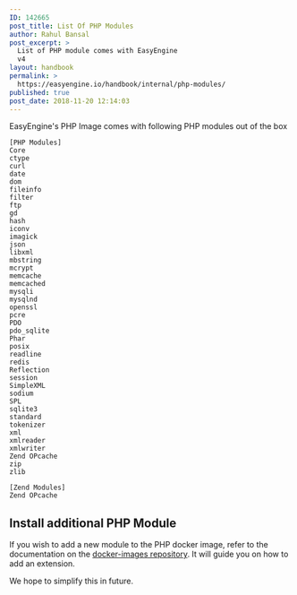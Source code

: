 ```yaml
---
ID: 142665
post_title: List Of PHP Modules
author: Rahul Bansal
post_excerpt: >
  List of PHP module comes with EasyEngine
  v4
layout: handbook
permalink: >
  https://easyengine.io/handbook/internal/php-modules/
published: true
post_date: 2018-11-20 12:14:03
---
```

<!-- wp:paragraph -->
<p>EasyEngine's PHP Image comes with following PHP modules out of the box</p>
<!-- /wp:paragraph -->

<!-- wp:code -->
<pre class="wp-block-code"><code>[PHP Modules]
Core
ctype
curl
date
dom
fileinfo
filter
ftp
gd
hash
iconv
imagick
json
libxml
mbstring
mcrypt
memcache
memcached
mysqli
mysqlnd
openssl
pcre
PDO
pdo_sqlite
Phar
posix
readline
redis
Reflection
session
SimpleXML
sodium
SPL
sqlite3
standard
tokenizer
xml
xmlreader
xmlwriter
Zend OPcache
zip
zlib

[Zend Modules]
Zend OPcache
</code></pre>
<!-- /wp:code -->

<!-- wp:heading -->
<h2>Install additional PHP Module</h2>
<!-- /wp:heading -->

<!-- wp:paragraph -->
<p>If you wish to add a new module to the PHP docker image, refer to the documentation on the&nbsp;<a href="https://github.com/docker-library/docs/blob/master/php/README.md#how-to-install-more-php-extensions">docker-images repository</a>. It will guide you on how to add an extension.</p>
<!-- /wp:paragraph -->

<!-- wp:paragraph -->
<p>We hope to simplify this in future.</p>
<!-- /wp:paragraph -->
